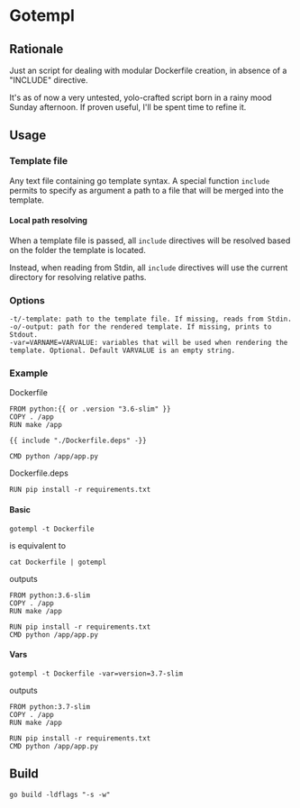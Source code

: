 # Gotempl

## Rationale
Just an script for dealing with modular Dockerfile creation, in absence of a "INCLUDE" directive.

It's as of now a very untested, yolo-crafted script born in a rainy mood Sunday afternoon.
If proven useful, I'll be spent time to refine it.

## Usage


### Template file

Any text file containing go template syntax.
A special function `include` permits to specify as argument a path to a file that will be merged into the template.
#### Local path resolving

When a template file is passed, all `include` directives will be resolved based on the folder the template is located.

Instead, when reading from Stdin, all `include` directives will use the current directory for resolving relative paths.

### Options

```
-t/-template: path to the template file. If missing, reads from Stdin.
-o/-output: path for the rendered template. If missing, prints to Stdout.
-var=VARNAME=VARVALUE: variables that will be used when rendering the template. Optional. Default VARVALUE is an empty string.
```



### Example

Dockerfile
```
FROM python:{{ or .version "3.6-slim" }}
COPY . /app
RUN make /app

{{ include "./Dockerfile.deps" -}}

CMD python /app/app.py
```

Dockerfile.deps
```
RUN pip install -r requirements.txt
```

#### Basic
```
gotempl -t Dockerfile
```

is equivalent to

```
cat Dockerfile | gotempl
```

outputs
```
FROM python:3.6-slim
COPY . /app
RUN make /app

RUN pip install -r requirements.txt
CMD python /app/app.py
```

#### Vars

```
gotempl -t Dockerfile -var=version=3.7-slim
```
outputs
```
FROM python:3.7-slim
COPY . /app
RUN make /app

RUN pip install -r requirements.txt
CMD python /app/app.py
```


## Build
```
go build -ldflags "-s -w"

```
